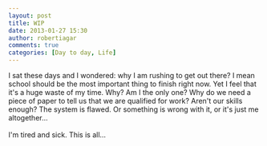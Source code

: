 ```yaml
---
layout: post
title: WIP
date: 2013-01-27 15:30
author: robertiagar
comments: true
categories: [Day to day, Life]
---
```

I sat these days and I wondered: why I am rushing to get out there? I mean school should be the most important thing to finish right now. Yet I feel that it's a huge waste of my time. Why? Am I the only one? Why do we need a piece of paper to tell us that we are qualified for work? Aren't our skills enough? The system is flawed. Or something is wrong with it, or it's just me altogether...<br /><br />I'm tired and sick. This is all...
